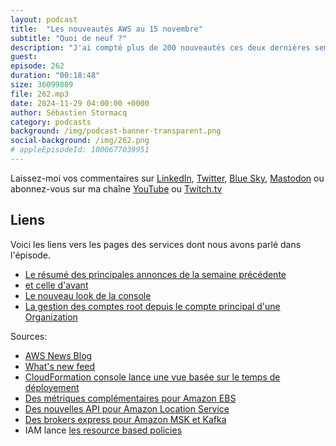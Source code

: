 ```yaml
---
layout: podcast
title:  "Les nouveautés AWS au 15 novembre"
subtitle: "Quoi de neuf ?"
description: "J'ai compté plus de 200 nouveautés ces deux dernières semaines, une situtaion typique juste avant re:invent.  J'ai essayé de regrouper les principales par catégorie. On parle de CloudFront, de S3, de DynamoDB et un paquet d'autres services. Accrochez vos ceintures, c'est parti."
guest: 
episode: 262
duration: "00:18:48" 
size: 36099889
file: 262.mp3
date: 2024-11-29 04:00:00 +0000
author: Sébastien Stormacq
category: podcasts
background: /img/podcast-banner-transparent.png
social-background: /img/262.png
# appleEpisodeId: 1000677039951
---
```


Laissez-moi vos commentaires sur [LinkedIn](https://www.linkedin.com/in/sebastienstormacq/), [Twitter](https://twitter.com/sebsto), [Blue Sky](https://bsky.app/profile/sebsto.bsky.social), [Mastodon](https://awscommunity.social/@sebsto) ou abonnez-vous sur ma chaîne [YouTube](https://www.youtube.com/sebsto) ou [Twitch.tv](https://www.twitch.tv/sebAWS)

## Liens

Voici les liens vers les pages des services dont nous avons parlé dans l'épisode.

- [Le résumé des principales annonces de la semaine précédente ](https://aws.amazon.com/blogs/aws/aws-weekly-roundup-multiple-new-launches-ai-training-partnership-with-anthropic-and-join-aws-reinvent-virtually-nov-25-2024/)
- [et celle d'avant](https://aws.amazon.com/blogs/aws/aws-weekly-roundup-aws-buildercards-at-reinvent-2024-aws-community-day-amazon-bedrock-vector-databases-and-more-nov-18-2024/)
- [Le nouveau look de la console](https://aws.amazon.com/blogs/aws/announcing-a-visual-update-to-the-aws-management-console-preview/)
- [La gestion des comptes root depuis le compte principal d'une Organization](https://aws.amazon.com/blogs/aws/centrally-managing-root-access-for-customers-using-aws-organizations/)

Sources: 

- [AWS News Blog](https://aws.amazon.com/blogs/aws/)
- [What's new feed](https://aws.amazon.com/about-aws/whats-new/2023/)
- [CloudFormation console lance une vue basée sur le temps de déployement](https://aws.amazon.com/blogs/devops/peek-inside-your-aws-cloudformation-deployments-with-timeline-view/)
- [Des métriques complémentaires pour Amazon EBS](https://aws.amazon.com/about-aws/whats-new/2024/11/amazon-ebs-performance-statistics-ebs-volume-health/)
- [Des nouvelles API pour Amazon Location Service](https://aws.amazon.com/blogs/aws/announcing-new-apis-for-amazon-location-service-routes-places-and-maps/)
- [Des brokers express pour Amazon MSK et Kafka](https://aws.amazon.com/blogs/aws/introducing-express-brokers-for-amazon-msk-to-deliver-high-throughput-and-faster-scaling-for-your-kafka-clusters/)
- IAM lance [les resource based policies](https://aws.amazon.com/blogs/aws/introducing-resource-control-policies-rcps-a-new-authorization-policy/)